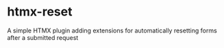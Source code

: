 # htmx-reset
A simple HTMX plugin adding extensions for automatically resetting forms after a submitted request
